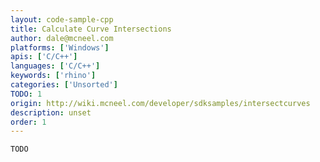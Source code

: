 ```yaml
---
layout: code-sample-cpp
title: Calculate Curve Intersections
author: dale@mcneel.com
platforms: ['Windows']
apis: ['C/C++']
languages: ['C/C++']
keywords: ['rhino']
categories: ['Unsorted']
TODO: 1
origin: http://wiki.mcneel.com/developer/sdksamples/intersectcurves
description: unset
order: 1
---
```


```cpp
TODO
```
